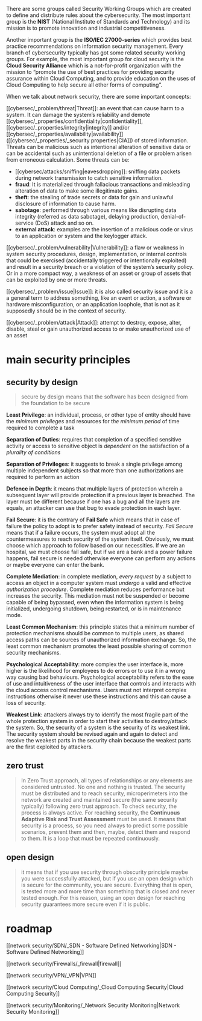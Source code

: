 
There are some groups called Security Working Groups which are created to define and distribute rules about the cybersecurity. The most important group is the **NIST** (National Institute of Standards and Technology) and its mission is to promote innovation and industrial competitiveness.

Another important group is the **ISO/IEC 27000-series** which provides best practice recommendations on information security management. Every branch of cybersecurity typically has got some related security working groups. For example, the most important group for cloud security is the
**Cloud Security Alliance** which is a not-for-profit organization with the mission to “promote the use of best practices for providing security assurance within Cloud Computing, and to provide education on the uses of Cloud Computing to help secure all other forms of computing”.

When we talk about network security, there are some important concepts:

[[cybersec/_problem/threat|Threat]]: an event that can cause harm to a system. It can damage the system’s reliability and demote [[cybersec/_properties/confidentiality|confidentiality]], [[cybersec/_properties/integrity|integrity]] and/or [[cybersec/_properties/availability|availability]] ([[cybersec/_properties/_security properties|CIA]]) of stored information. Threats can be malicious such as intentional alteration of sensitive data or can be accidental such as unintentional deletion of a file or problem arisen from erroneous calculation. 
Some threats can be:
- [[cybersec/attacks/sniffing|eavesdropping]]: sniffing data packets during network transmission to catch sensitive information.
- **fraud**: It is materialized through fallacious transactions and misleading alteration of data to make some illegitimate gains.
- **theft**: the stealing of trade secrets or data for gain and unlawful disclosure of information to cause harm.
- **sabotage**: performed through various means like disrupting data integrity (referred as data sabotage), delaying production, denial-of-service (DoS) attack and so on.
- **external attack**: examples are the insertion of a malicious code or virus to an application or system and the keylogger attack.

[[cybersec/_problem/vulnerability|Vulnerability]]: a flaw or weakness in system security procedures, design, implementation, or internal controls that could be exercised (accidentally triggered or intentionally exploited) and result in a security breach or a violation of the system’s security policy. Or in a more compact way, a weakness of an asset or group of assets that can be exploited by one or more threats.

[[cybersec/_problem/issue|Issue]]: it is also called security issue and it is a a general term to address something, like an event or action, a software or hardware misconfiguration, or an application loophole, that is not as it supposedly should be in the context of security.

[[cybersec/_problem/attack|Attack]]: attempt to destroy, expose, alter, disable, steal or gain unauthorized access to or make unauthorized use of an asset
# main security principles

## security by design 
> secure by design means that the software has been designed from the foundation to be secure 

**Least Privilege**: an individual, process, or other type of entity should have the *minimum privileges* and resources for t*he minimum period* of time required to complete a task

**Separation of Duties**: requires that completion of a specified sensitive activity or access to sensitive object is *dependent* on the satisfaction of a *plurality of conditions*

**Separation of Privileges**: it suggests to break a single privilege among multiple independent subjects so that more than one authorizations are required to perform an action

**Defence in Depth**: it means that multiple layers of protection wherein a subsequent layer will provide protection if a previous layer is breached. The layer must be different because if one has a bug and all the layers are equals, an attacker can use that bug to evade protection in each layer.

**Fail Secure**: it is the contrary of **Fail Safe** which means that in case of failure the policy to adopt is to prefer safety instead of security. *Fail Secure* means that if a failure occurs, the system must adopt all the countermeasures to reach security of the system itself. Obviously, we must choose which approach to follow based on our necessities. If we are an hospital, we must choose fail safe, but if we are a bank and a power failure happens, fail secure is needed otherwise everyone can perform any actions or maybe everyone can enter the bank.

**Complete Mediation**: in complete mediation, *every request* by a subject to access an object in a computer system must *undergo* a valid and effective *authorization procedure*. Complete mediation reduces performance but increases the security. This mediation must not be suspended or become capable of being bypassed, even when the information system is being initialized, undergoing shutdown, being restarted, or is in maintenance mode.

**Least Common Mechanism**: this principle states that a minimum number of protection mechanisms should be common to multiple users, as shared access paths can be sources of unauthorized information exchange. So, the least common mechanism promotes the least possible sharing of common security mechanisms.

**Psychological Acceptability**: more complex the user interface is, more higher is the likelihood for employees to do errors or to use it in a wrong way causing bad behaviours. Psychological acceptability refers to the ease of use and intuitiveness of the user interface that controls and interacts with the cloud access control mechanisms. Users must not interpret complex instructions otherwise it never use these instructions and this can cause a loss of security.

**Weakest Link**: attackers always try to identify the most fragile part of the whole protection system in order to start their activities to destroy/attack the system. So, the security of a system is the security of its weakest link. The security system should be revised again and again to detect and resolve the weakest parts in the security chain because the weakest parts are the first exploited by attackers.





## zero trust
> In Zero Trust approach, all types of relationships or any elements are considered untrusted. No one and nothing is trusted. The security must be distributed and to reach security, microperimeters into the network are created and maintained secure (the same security typically) following zero trust approach. To check security, the process is always active.
> For reaching security, the **Continuous Adaptive Risk and Trust Assessment** must be used. It means that security is a process, so you need always to predict some possible scenarios, prevent them and then, maybe, detect them and respond to them. It is a loop that must be repeated continuously.


## open design

> it means that if you use security through obscurity principle maybe you were successfully attacked, but if you use an open design which is secure for the community, you are secure. Everything that is open, is tested more and more time than something that is closed and never tested enough. For this reason, using an open design for reaching security guarantees more secure even if it is public.




# roadmap

[[network security/SDN/_SDN - Software Defined Networking|SDN - Software Defined Networking]]

[[network security/Firewalls/_firewall|firewall]]

[[network security/VPN/_VPN|VPN]]


[[network security/Cloud Computing/_Cloud Computing Security|Cloud Computing Security]]


[[network security/Monitoring/_Network Security Monitoring|Network Security Monitoring]]

